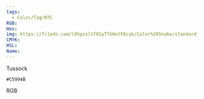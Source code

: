 ```yaml
---
tags:
  - Color/Tag/NTC
RGB:
Hex:
img: https://filedn.com/l0hpzxl1f01yT7GHxtF8cyk/Color%20Snake/standard_csv_to_svg/C5994B.svg
CMYK:
HSL:
Name:
---
```

Tussock
```palette
#C5994B
```
RGB
